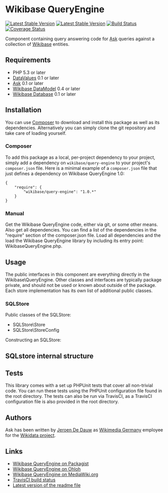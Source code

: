 # Wikibase QueryEngine

[![Latest Stable Version](https://poser.pugx.org/wikibase/query-engine/version.png)](https://packagist.org/packages/wikibase/query-engine)
[![Latest Stable Version](https://poser.pugx.org/wikibase/query-engine/d/total.png)](https://packagist.org/packages/wikibase/query-engine)
[![Build Status](https://secure.travis-ci.org/wikimedia/mediawiki-extensions-WikibaseQueryEngine.png?branch=master)](http://travis-ci.org/wikimedia/mediawiki-extensions-WikibaseQueryEngine)
[![Coverage Status](https://coveralls.io/repos/wikimedia/mediawiki-extensions-WikibaseQueryEngine/badge.png?branch=master)](https://coveralls.io/r/wikimedia/mediawiki-extensions-WikibaseQueryEngine?branch=master)

Component containing query answering code for
[Ask](https://www.mediawiki.org/wiki/Extension:Ask)
queries against a collection of
[Wikibase](https://www.mediawiki.org/wiki/Wikibase)
entities.

## Requirements

* PHP 5.3 or later
* [DataValues](https://www.mediawiki.org/wiki/Extension:DataValues) 0.1 or later
* [Ask](https://github.com/wikimedia/mediawiki-extensions-Ask/blob/master/README.md) 0.1 or later
* [Wikibase DataModel](https://www.mediawiki.org/wiki/Extension:Wikibase_DataModel) 0.4 or later
* [Wikibase Database](https://www.mediawiki.org/wiki/Extension:WikibaseDatabase) 0.1 or later

## Installation

You can use [Composer](http://getcomposer.org/) to download and install
this package as well as its dependencies. Alternatively you can simply clone
the git repository and take care of loading yourself.

### Composer

To add this package as a local, per-project dependency to your project, simply add a
dependency on `wikibase/query-engine` to your project's `composer.json` file.
Here is a minimal example of a `composer.json` file that just defines a dependency on
Wikibase QueryEngine 1.0:

    {
        "require": {
            "wikibase/query-engine": "1.0.*"
        }
    }

### Manual

Get the Wikibase QueryEngine code, either via git, or some other means. Also get all dependencies.
You can find a list of the dependencies in the "require" section of the composer.json file.
Load all dependencies and the load the Wikibase QueryEngine library by including its entry point:
WikibaseQueryEngine.php.

## Usage

The public interfaces in this component are everything directly in the Wikibase\QueryEngine.
Other classes and interfaces are typically package private, and should not be used or known
about outside of the package. Each store implementation has its own list of additional public
classes.

### SQLStore

Public classes of the SQLStore:

* SQLStore\Store
* SQLStore\StoreConfig



Constructing an SQLStore:



## SQLstore internal structure



## Tests

This library comes with a set up PHPUnit tests that cover all non-trivial code. You can run these
tests using the PHPUnit configuration file found in the root directory. The tests can also be run
via TravisCI, as a TravisCI configuration file is also provided in the root directory.

## Authors

Ask has been written by [Jeroen De Dauw](https://www.mediawiki.org/wiki/User:Jeroen_De_Dauw)
as [Wikimedia Germany](https://wikimedia.de) employee for the [Wikidata project](https://wikidata.org/).

## Links

* [Wikibase QueryEngine on Packagist](https://packagist.org/packages/wikibase/query-engine)
* [Wikibase QueryEngine on Ohloh](https://www.ohloh.net/p/wikibasequeryengine/)
* [Wikibase QueryEngine on MediaWiki.org](https://www.mediawiki.org/wiki/Extension:Wikibase_QueryEngine)
* [TravisCI build status](https://travis-ci.org/wikimedia/mediawiki-extensions-WikibaseQueryEngine)
* [Latest version of the readme file](https://github.com/wikimedia/mediawiki-extensions-WikibaseQueryEngine/blob/master/README.md)